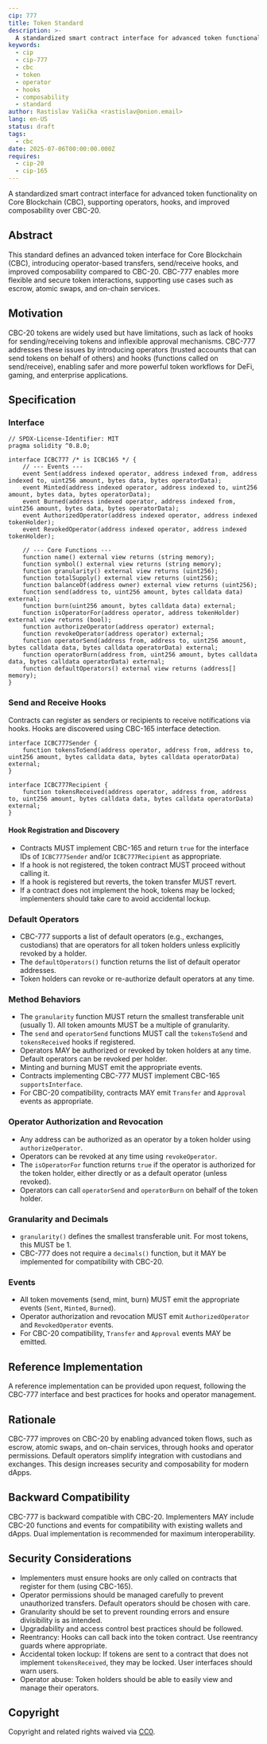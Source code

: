 ```yaml
---
cip: 777
title: Token Standard
description: >-
  A standardized smart contract interface for advanced token functionality on Core Blockchain (CBC), supporting operators, hooks, and improved composability over CBC-20.
keywords:
  - cip
  - cip-777
  - cbc
  - token
  - operator
  - hooks
  - composability
  - standard
author: Rastislav Vašička <rastislav@onion.email>
lang: en-US
status: draft
tags:
  - cbc
date: 2025-07-06T00:00:00.000Z
requires:
  - cip-20
  - cip-165
---
```


A standardized smart contract interface for advanced token functionality on Core Blockchain (CBC), supporting operators, hooks, and improved composability over CBC-20.

<!--truncate-->

## Abstract

This standard defines an advanced token interface for Core Blockchain (CBC), introducing operator-based transfers, send/receive hooks, and improved composability compared to CBC-20. CBC-777 enables more flexible and secure token interactions, supporting use cases such as escrow, atomic swaps, and on-chain services.

## Motivation

CBC-20 tokens are widely used but have limitations, such as lack of hooks for sending/receiving tokens and inflexible approval mechanisms. CBC-777 addresses these issues by introducing operators (trusted accounts that can send tokens on behalf of others) and hooks (functions called on send/receive), enabling safer and more powerful token workflows for DeFi, gaming, and enterprise applications.

## Specification

### Interface

```solidity
// SPDX-License-Identifier: MIT
pragma solidity ^0.8.0;

interface ICBC777 /* is ICBC165 */ {
    // --- Events ---
    event Sent(address indexed operator, address indexed from, address indexed to, uint256 amount, bytes data, bytes operatorData);
    event Minted(address indexed operator, address indexed to, uint256 amount, bytes data, bytes operatorData);
    event Burned(address indexed operator, address indexed from, uint256 amount, bytes data, bytes operatorData);
    event AuthorizedOperator(address indexed operator, address indexed tokenHolder);
    event RevokedOperator(address indexed operator, address indexed tokenHolder);

    // --- Core Functions ---
    function name() external view returns (string memory);
    function symbol() external view returns (string memory);
    function granularity() external view returns (uint256);
    function totalSupply() external view returns (uint256);
    function balanceOf(address owner) external view returns (uint256);
    function send(address to, uint256 amount, bytes calldata data) external;
    function burn(uint256 amount, bytes calldata data) external;
    function isOperatorFor(address operator, address tokenHolder) external view returns (bool);
    function authorizeOperator(address operator) external;
    function revokeOperator(address operator) external;
    function operatorSend(address from, address to, uint256 amount, bytes calldata data, bytes calldata operatorData) external;
    function operatorBurn(address from, uint256 amount, bytes calldata data, bytes calldata operatorData) external;
    function defaultOperators() external view returns (address[] memory);
}
```

### Send and Receive Hooks

Contracts can register as senders or recipients to receive notifications via hooks. Hooks are discovered using CBC-165 interface detection.

```solidity
interface ICBC777Sender {
    function tokensToSend(address operator, address from, address to, uint256 amount, bytes calldata data, bytes calldata operatorData) external;
}

interface ICBC777Recipient {
    function tokensReceived(address operator, address from, address to, uint256 amount, bytes calldata data, bytes calldata operatorData) external;
}
```

#### Hook Registration and Discovery

- Contracts MUST implement CBC-165 and return `true` for the interface IDs of `ICBC777Sender` and/or `ICBC777Recipient` as appropriate.
- If a hook is not registered, the token contract MUST proceed without calling it.
- If a hook is registered but reverts, the token transfer MUST revert.
- If a contract does not implement the hook, tokens may be locked; implementers should take care to avoid accidental lockup.

### Default Operators

- CBC-777 supports a list of default operators (e.g., exchanges, custodians) that are operators for all token holders unless explicitly revoked by a holder.
- The `defaultOperators()` function returns the list of default operator addresses.
- Token holders can revoke or re-authorize default operators at any time.

### Method Behaviors

- The `granularity` function MUST return the smallest transferable unit (usually 1). All token amounts MUST be a multiple of granularity.
- The `send` and `operatorSend` functions MUST call the `tokensToSend` and `tokensReceived` hooks if registered.
- Operators MAY be authorized or revoked by token holders at any time. Default operators can be revoked per holder.
- Minting and burning MUST emit the appropriate events.
- Contracts implementing CBC-777 MUST implement CBC-165 `supportsInterface`.
- For CBC-20 compatibility, contracts MAY emit `Transfer` and `Approval` events as appropriate.

### Operator Authorization and Revocation

- Any address can be authorized as an operator by a token holder using `authorizeOperator`.
- Operators can be revoked at any time using `revokeOperator`.
- The `isOperatorFor` function returns `true` if the operator is authorized for the token holder, either directly or as a default operator (unless revoked).
- Operators can call `operatorSend` and `operatorBurn` on behalf of the token holder.

### Granularity and Decimals

- `granularity()` defines the smallest transferable unit. For most tokens, this MUST be 1.
- CBC-777 does not require a `decimals()` function, but it MAY be implemented for compatibility with CBC-20.

### Events

- All token movements (send, mint, burn) MUST emit the appropriate events (`Sent`, `Minted`, `Burned`).
- Operator authorization and revocation MUST emit `AuthorizedOperator` and `RevokedOperator` events.
- For CBC-20 compatibility, `Transfer` and `Approval` events MAY be emitted.

## Reference Implementation

A reference implementation can be provided upon request, following the CBC-777 interface and best practices for hooks and operator management.

## Rationale

CBC-777 improves on CBC-20 by enabling advanced token flows, such as escrow, atomic swaps, and on-chain services, through hooks and operator permissions. Default operators simplify integration with custodians and exchanges. This design increases security and composability for modern dApps.

## Backward Compatibility

CBC-777 is backward compatible with CBC-20. Implementers MAY include CBC-20 functions and events for compatibility with existing wallets and dApps. Dual implementation is recommended for maximum interoperability.

## Security Considerations

- Implementers must ensure hooks are only called on contracts that register for them (using CBC-165).
- Operator permissions should be managed carefully to prevent unauthorized transfers. Default operators should be chosen with care.
- Granularity should be set to prevent rounding errors and ensure divisibility is as intended.
- Upgradability and access control best practices should be followed.
- Reentrancy: Hooks can call back into the token contract. Use reentrancy guards where appropriate.
- Accidental token lockup: If tokens are sent to a contract that does not implement `tokensReceived`, they may be locked. User interfaces should warn users.
- Operator abuse: Token holders should be able to easily view and manage their operators.

## Copyright

Copyright and related rights waived via [CC0](https://creativecommons.org/publicdomain/zero/1.0/).
